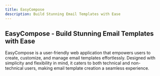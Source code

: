 ```yaml
---
title: EasyCompose
description: Build Stunning Email Templates with Ease
---
```


## EasyCompose - Build Stunning Email Templates with Ease 

EasyCompose is a user-friendly web application that empowers users to create, customize, and manage email templates effortlessly. Designed with simplicity and flexibility in mind, it caters to both technical and non-technical users, making email template creation a seamless experience.
